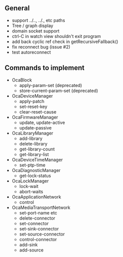 ## General

* support ../.., ../., etc paths
* Tree / graph display
* domain socket support
* ctrl-C in watch view shouldn't exit program
* add back cyclic ref check in getRecursiveFallback()
* fix reconnect bug (issue #2)
* test autoreconnect

## Commands to implement

* OcaBlock
    - apply-param-set (deprecated)
    - store-current-param-set (deprecated)
* OcaDeviceManager
    - apply-patch
    - set-reset-key
    - clear-reset-cause
* OcaFirmwareManager
    - update, update-active
    - update-passive
* OcaLibraryManager
    - add-library
    - delete-library
    - get-library-count
    - get-library-list
* OcaDeviceTimeManager
    - set-ptp-time
* OcaDiagnosticManager
    - get-lock-status
* OcaLockManager
    - lock-wait
    - abort-waits
* OcaApplicationNetwork
    - control
* OcaMediaTransportNetwork
    - set-port-name etc
    - delete-connector
    - set-connector
    - set-sink-connector
    - set-source-connector
    - control-connector
    - add-sink
    - add-source
